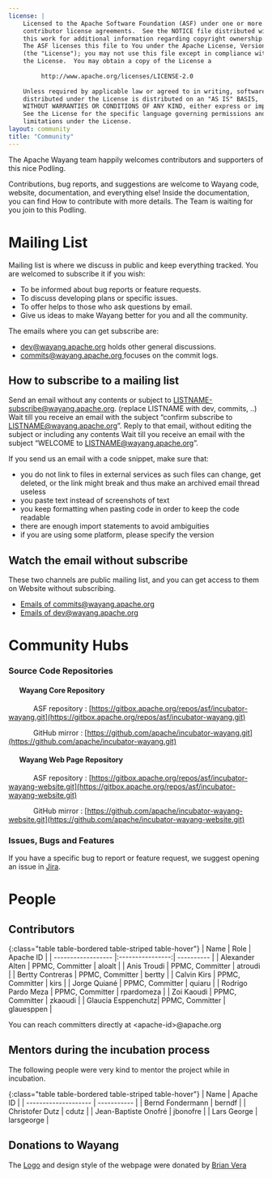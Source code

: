 ```yaml
---
license: |
    Licensed to the Apache Software Foundation (ASF) under one or more
    contributor license agreements.  See the NOTICE file distributed with
    this work for additional information regarding copyright ownership.
    The ASF licenses this file to You under the Apache License, Version 2.0
    (the "License"); you may not use this file except in compliance with
    the License.  You may obtain a copy of the License a
    
         http://www.apache.org/licenses/LICENSE-2.0
    
    Unless required by applicable law or agreed to in writing, software
    distributed under the License is distributed on an "AS IS" BASIS,
    WITHOUT WARRANTIES OR CONDITIONS OF ANY KIND, either express or implied.
    See the License for the specific language governing permissions and
    limitations under the License.
layout: community
title: "Community"
---
```


The Apache Wayang team happily welcomes contributors and supporters of this nice Podling.

Contributions, bug reports, and suggestions are welcome to Wayang code, website, documentation, and everything else! Inside the documentation, you can find How to contribute with more details. The Team is waiting for you join to this Podling.  


# Mailing List

Mailing list is where we discuss in public and keep everything tracked. You are welcomed to subscribe it if you wish:

- To be informed about bug reports or feature requests. 
- To discuss developing plans or specific issues. 
- To offer helps to those who ask questions by email.
- Give us ideas to make Wayang better for you and all the community.

The emails where you can get subscribe are:
* [dev@wayang.apache.org](mailto:dev@wayang.apache.org) holds other general discussions.
* [commits@wayang.apache.org ](mailto:commits@wayang.apache.org )focuses on the commit logs.

## How to subscribe to a mailing list

Send an email without any contents or subject to LISTNAME-subscribe@wayang.apache.org. (replace LISTNAME with dev, commits, ..)
    Wait till you receive an email with the subject “confirm subscribe to LISTNAME@wayang.apache.org”. Reply to that email, without editing the subject or including any contents
    Wait till you receive an email with the subject “WELCOME to LISTNAME@wayang.apache.org”.

If you send us an email with a code snippet, make sure that:

* you do not link to files in external services as such files can change, get deleted, or the link might break and thus make an archived email thread useless 
* you paste text instead of screenshots of text 
* you keep formatting when pasting code in order to keep the code readable 
* there are enough import statements to avoid ambiguities
* if you are using some platform, please specify the version 


## Watch the email without subscribe
These two channels are public mailing list, and you can get access to them on Website without subscribing.
* [Emails of commits@wayang.apache.org](https://lists.apache.org/list.html?commits@wayang.apache.org) 
* [Emails of dev@wayang.apache.org](https://lists.apache.org/list.html?dev@wayang.apache.org)


# Community Hubs

### <i class="fa-1x fab fa-git-alt"></i> Source Code Repositories

#### <span style="margin-left:1.5em"></span> Wayang Core Repository

<i class="fas fa-feather" style="color:#ff8724; margin-left: 3.5em"></i> ASF repository : [https://gitbox.apache.org/repos/asf/incubator-wayang.git](https://gitbox.apache.org/repos/asf/incubator-wayang.git)

<i class="fab fa-github" style="color:#ff8724; margin-left: 3.5em"></i> GitHub mirror : [https://github.com/apache/incubator-wayang.git](https://github.com/apache/incubator-wayang.git)

#### <span style="margin-left:1.5em"></span> Wayang Web Page Repository

<i class="fas fa-feather" style="color:#ff8724; margin-left: 3.5em"></i> ASF repository : [https://gitbox.apache.org/repos/asf/incubator-wayang-website.git](https://gitbox.apache.org/repos/asf/incubator-wayang-website.git)

<i class="fab fa-github" style="color:#ff8724; margin-left: 3.5em"></i> GitHub mirror : [https://github.com/apache/incubator-wayang-website.git](https://github.com/apache/incubator-wayang-website.git)


### <i class="fa-1x fas fa-bug"></i> Issues, Bugs and Features

If you have a specific bug to report or feature request, we suggest opening an issue in [Jira](https://issues.apache.org/jira/projects/WAYANG/issue).

# People

## Contributors

{:class="table table-bordered table-striped table-hover"}
| Name               | Role             | Apache ID  |
| ------------------ |:----------------:| ---------- |
| Alexander Alten    | PPMC, Committer  | aloalt     |
| Anis Troudi        | PPMC, Committer  | atroudi    |
| Bertty Contreras   | PPMC, Committer  | bertty     |
| Calvin Kirs        | PPMC, Committer  | kirs       |
| Jorge Quiané       | PPMC, Committer  | quiaru     |
| Rodrigo Pardo Meza | PPMC, Committer  | rpardomeza |
| Zoi Kaoudi         | PPMC, Committer  | zkaoudi    |
| Glaucia Esppenchutz| PPMC, Committer  | glauesppen |

You can reach committers directly at \<apache-id\>@apache.org

## Mentors during the incubation process

The following people were very kind to mentor the project while in incubation.

{:class="table table-bordered table-striped table-hover"}
| Name                 | Apache ID   |
| -------------------- | ----------- |
| Bernd Fondermann     |  berndf     |
| Christofer Dutz      |  cdutz      |
| Jean-Baptiste Onofré |  jbonofre   |
| Lars George          |  larsgeorge |

## Donations to Wayang

The [Logo](http://wayang.apache.org/assets/img/logo/Apache_Wayang/Apache_Wayang.pdf) and design style of the webpage were donated by [Brian Vera](https://www.linkedin.com/in/brian-vera-hablares-17a663b8/)

